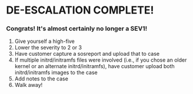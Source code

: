 # DE-ESCALATION COMPLETE!

### Congrats! It's almost certainly no longer a SEV1!

1. Give yourself a high-five
1. Lower the severity to 2 or 3
1. Have customer capture a sosreport and upload that to case
1. If multiple initrd/initramfs files were involved (i.e., if you chose an older kernel or an alternate initrd/initramfs), have customer upload both initrd/initramfs images to the case
1. Add notes to the case
1. Walk away!